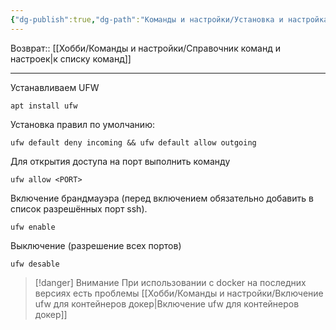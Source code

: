 ```yaml
---
{"dg-publish":true,"dg-path":"Команды и настройки/Установка и настройка брандмауэра UFW.md","permalink":"/komandy-i-nastrojki/ustanovka-i-nastrojka-brandmauera-ufw/","updated":"2024-09-03T16:14:29+03:00"}
---
```


Возврат:: [[Хобби/Команды и настройки/Справочник команд и настроек\|к списку команд]]

---
Устанавливаем UFW
```shell
apt install ufw
```

Установка правил по умолчанию:
```shell
ufw default deny incoming && ufw default allow outgoing
```

Для открытия доступа на порт выполнить команду
```shell
ufw allow <PORT>
```

Включение брандмауэра (перед включением обязательно добавить в список разрешённых порт ssh).
```shell
ufw enable
```

Выключение (разрешение всех портов)
```shell
ufw desable
```


> [!danger] Внимание
> При использовании с docker на последних версиях есть проблемы [[Хобби/Команды и настройки/Включение ufw для контейнеров докер\|Включение ufw для контейнеров докер]]
